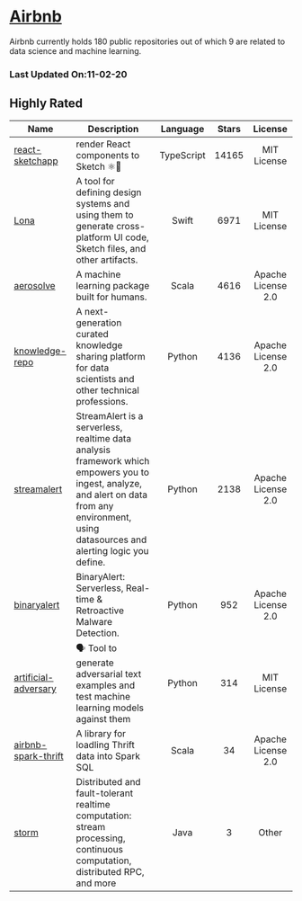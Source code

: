 # [Airbnb](https://github.com/airbnb)

Airbnb currently holds 180 public repositories out of which 9 are related to data science and machine learning.

 ### Last Updated On:11-02-20

## Highly Rated

| Name | Description | Language | Stars | License |
| ---- | ----------- | :--------: | :-----: | :-------: |
 | [react-sketchapp](https://github.com/airbnb/react-sketchapp) | render React components to Sketch ⚛️💎 | TypeScript | 14165 | MIT License |
| [Lona](https://github.com/airbnb/Lona) | A tool for defining design systems and using them to generate cross-platform UI code, Sketch files, and other artifacts. | Swift | 6971 | MIT License |
| [aerosolve](https://github.com/airbnb/aerosolve) | A machine learning package built for humans. | Scala | 4616 | Apache License 2.0 |
| [knowledge-repo](https://github.com/airbnb/knowledge-repo) | A next-generation curated knowledge sharing platform for data scientists and other technical professions. | Python | 4136 | Apache License 2.0 |
| [streamalert](https://github.com/airbnb/streamalert) | StreamAlert is a serverless, realtime data analysis framework which empowers you to ingest, analyze, and alert on data from any environment, using datasources and alerting logic you define. | Python | 2138 | Apache License 2.0 |
| [binaryalert](https://github.com/airbnb/binaryalert) | BinaryAlert: Serverless, Real-time & Retroactive Malware Detection. | Python | 952 | Apache License 2.0 |
| [artificial-adversary](https://github.com/airbnb/artificial-adversary) | 🗣️ Tool to generate adversarial text examples and test machine learning models against them | Python | 314 | MIT License |
| [airbnb-spark-thrift](https://github.com/airbnb/airbnb-spark-thrift) | A library for loadling Thrift data into Spark SQL | Scala | 34 | Apache License 2.0 |
| [storm](https://github.com/airbnb/storm) | Distributed and fault-tolerant realtime computation: stream processing, continuous computation, distributed RPC, and more | Java | 3 | Other |
